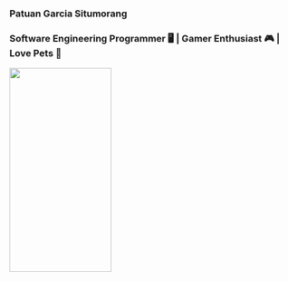 ### Patuan Garcia Situmorang
### Software Engineering Programmer 🖥 | Gamer Enthusiast 🎮 | Love Pets 🐶

<p align="left">
  <img width="180" height="360" src="https://media.discordapp.net/attachments/977606152269467659/1102458935300075541/fotopribadi.jpeg?width=358&height=637">
</p>
<!--
**Patuan-28/Patuan-28** is a ✨ _special_ ✨ repository because its `README.md` (this file) appears on your GitHub profile.

Here are some ideas to get you started:

- 🔭 I’m currently working on ...
- 🌱 I’m currently learning ...
- 👯 I’m looking to collaborate on ...
- 🤔 I’m looking for help with ...
- 💬 Ask me about ...
- 📫 How to reach me: ...
- 😄 Pronouns: ...
- ⚡ Fun fact: ...
-->
